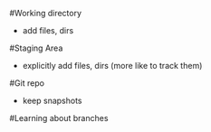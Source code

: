 #Working directory

- add files, dirs


#Staging Area

- explicitly add files, dirs (more like to track them)


#Git repo

- keep snapshots


#Learning about branches
